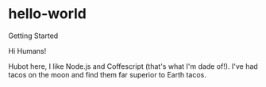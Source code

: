 # hello-world
Getting Started

Hi Humans!

Hubot here, I like Node.js and Coffescript (that's what I'm dade of!).
I've had tacos on the moon and find them far superior to Earth tacos.
